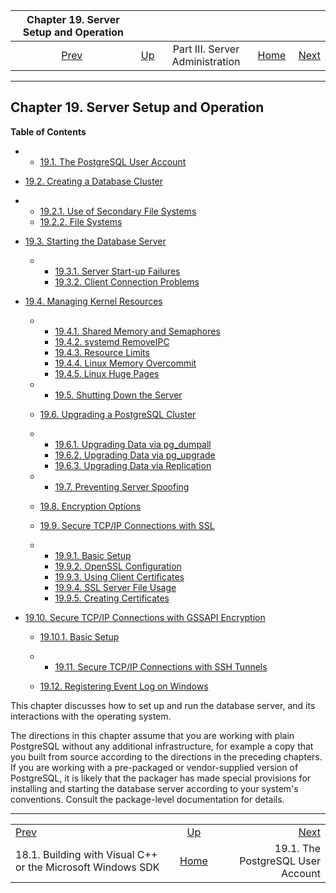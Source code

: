 <!--?xml version="1.0" encoding="UTF-8" standalone="no"?-->

|                                 Chapter 19. Server Setup and Operation                                 |                                                    |                                 |                                                       |                                                                 |
| :----------------------------------------------------------------------------------------------------: | :------------------------------------------------- | :-----------------------------: | ----------------------------------------------------: | --------------------------------------------------------------: |
| [Prev](install-windows-full.html "18.1. Building with Visual C++ or the&#xA;  Microsoft Windows SDK")  | [Up](admin.html "Part III. Server Administration") | Part III. Server Administration | [Home](index.html "PostgreSQL 17devel Documentation") |  [Next](postgres-user.html "19.1. The PostgreSQL User Account") |

***

## Chapter 19. Server Setup and Operation

**Table of Contents**

  * *   [19.1. The PostgreSQL User Account](postgres-user.html)
  * [19.2. Creating a Database Cluster](creating-cluster.html)

    <!---->

  * *   [19.2.1. Use of Secondary File Systems](creating-cluster.html#CREATING-CLUSTER-MOUNT-POINTS)
    * [19.2.2. File Systems](creating-cluster.html#CREATING-CLUSTER-FILESYSTEM)

* [19.3. Starting the Database Server](server-start.html)

  * *   [19.3.1. Server Start-up Failures](server-start.html#SERVER-START-FAILURES)
    * [19.3.2. Client Connection Problems](server-start.html#CLIENT-CONNECTION-PROBLEMS)

* [19.4. Managing Kernel Resources](kernel-resources.html)

  * *   [19.4.1. Shared Memory and Semaphores](kernel-resources.html#SYSVIPC)
    * [19.4.2. systemd RemoveIPC](kernel-resources.html#SYSTEMD-REMOVEIPC)
    * [19.4.3. Resource Limits](kernel-resources.html#KERNEL-RESOURCES-LIMITS)
    * [19.4.4. Linux Memory Overcommit](kernel-resources.html#LINUX-MEMORY-OVERCOMMIT)
    * [19.4.5. Linux Huge Pages](kernel-resources.html#LINUX-HUGE-PAGES)

  * *   [19.5. Shutting Down the Server](server-shutdown.html)
  * [19.6. Upgrading a PostgreSQL Cluster](upgrading.html)

    <!---->

  * *   [19.6.1. Upgrading Data via pg\_dumpall](upgrading.html#UPGRADING-VIA-PGDUMPALL)
    * [19.6.2. Upgrading Data via pg\_upgrade](upgrading.html#UPGRADING-VIA-PG-UPGRADE)
    * [19.6.3. Upgrading Data via Replication](upgrading.html#UPGRADING-VIA-REPLICATION)

  * *   [19.7. Preventing Server Spoofing](preventing-server-spoofing.html)
  * [19.8. Encryption Options](encryption-options.html)
  * [19.9. Secure TCP/IP Connections with SSL](ssl-tcp.html)

    <!---->

  * *   [19.9.1. Basic Setup](ssl-tcp.html#SSL-SETUP)
    * [19.9.2. OpenSSL Configuration](ssl-tcp.html#SSL-OPENSSL-CONFIG)
    * [19.9.3. Using Client Certificates](ssl-tcp.html#SSL-CLIENT-CERTIFICATES)
    * [19.9.4. SSL Server File Usage](ssl-tcp.html#SSL-SERVER-FILES)
    * [19.9.5. Creating Certificates](ssl-tcp.html#SSL-CERTIFICATE-CREATION)

* [19.10. Secure TCP/IP Connections with GSSAPI Encryption](gssapi-enc.html)

  * [19.10.1. Basic Setup](gssapi-enc.html#GSSAPI-SETUP)

  * *   [19.11. Secure TCP/IP Connections with SSH Tunnels](ssh-tunnels.html)
  * [19.12. Registering Event Log on Windows](event-log-registration.html)

This chapter discusses how to set up and run the database server, and its interactions with the operating system.

The directions in this chapter assume that you are working with plain PostgreSQL without any additional infrastructure, for example a copy that you built from source according to the directions in the preceding chapters. If you are working with a pre-packaged or vendor-supplied version of PostgreSQL, it is likely that the packager has made special provisions for installing and starting the database server according to your system's conventions. Consult the package-level documentation for details.

***

|                                                                                                        |                                                       |                                                                 |
| :----------------------------------------------------------------------------------------------------- | :---------------------------------------------------: | --------------------------------------------------------------: |
| [Prev](install-windows-full.html "18.1. Building with Visual C++ or the&#xA;  Microsoft Windows SDK")  |   [Up](admin.html "Part III. Server Administration")  |  [Next](postgres-user.html "19.1. The PostgreSQL User Account") |
| 18.1. Building with Visual C++ or the Microsoft Windows SDK                                            | [Home](index.html "PostgreSQL 17devel Documentation") |                               19.1. The PostgreSQL User Account |
